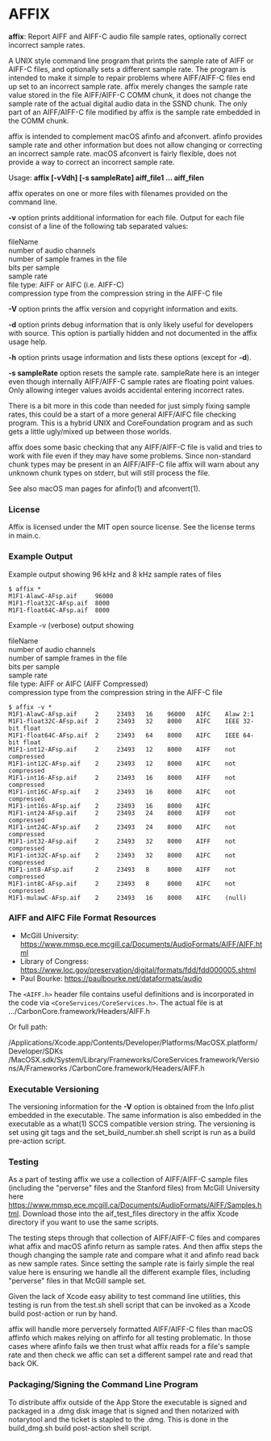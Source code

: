 #  AFFIX

**affix**: Report AIFF and AIFF-C audio file sample rates, optionally correct incorrect sample rates. 

A UNIX style command line program that prints the sample rate of AIFF or AIFF-C files, and optionally sets a different sample rate. The program is intended to make it simple to repair problems where AIFF/AIFF-C files end up set to an incorrect sample rate. affix merely changes the sample rate value stored in the file AIFF/AIFF-C COMM chunk, it does not change the sample rate of the actual digital audio data in the SSND chunk. The only part of an AIFF/AIFF-C file modified by affix is the sample rate embedded in the COMM chunk.

affix is intended to complement macOS afinfo and afconvert. afinfo provides sample rate and other information but does not allow changing or correcting an incorrect sample rate. macOS afconvert is fairly  flexible, does not provide a way to correct an incorrect sample rate.

Usage: **affix [-vVdh] [-s sampleRate] aiff_file1 ... aiff_filen**

affix operates on one or more files with filenames provided on the command line.

**-v** option prints additional information for each file. Output for each file consist of a line of the following tab separated values:

fileName<br>number of audio channels<br>number of sample frames in the file<br>bits per sample<br>sample rate<br>file type: AIFF or AIFC (i.e. AIFF-C)<br>compression type from the compression string in the AIFF-C file

**-V** option prints the affix version and copyright information and exits.

**-d** option prints debug information that is only likely useful for developers with source. This option is partially hidden and not documented in the affix usage help.

**-h** option prints usage information and lists these options (except for **-d**).

**-s sampleRate** option resets the sample rate. sampleRate here is an integer even though internally AIFF/AIFF-C sample rates are floating point values. Only allowing integer values avoids accidental entering incorrect rates.

There is a bit more in this code than needed for just simply fixing sample rates, this could be a start of a more general AIFF/AIFC file checking program. This is a hybrid UNIX and CoreFoundation program and as such gets a little ugly/mixed up between those worlds.

affix does some basic checking that any AIFF/AIFF-C file is valid and tries to work with file even if they may have some problems. Since non-standard chunk types may be present in an AIFF/AIFF-C file affix will warn about any unknown chunk types on stderr, but will still process the file. 

See also macOS man pages for afinfo(1) and afconvert(1).

### License

Affix is licensed under the MIT open source license. See the license terms in main.c.

### Example Output

Example output showing 96 kHz and 8 kHz sample rates of files

```
$ affix *
M1F1-AlawC-AFsp.aif     96000
M1F1-float32C-AFsp.aif  8000
M1F1-float64C-AFsp.aif  8000
```

Example -v (verbose) output showing 

fileName<br>number of audio channels<br>number of sample frames in the file<br>bits per sample<br>sample rate<br>file type: AIFF or AIFC (AIFF Compressed)<br>compression type from the compression string in the AIFF-C file

```
$ affix -v *
M1F1-AlawC-AFsp.aif     2     23493   16    96000   AIFC    Alaw 2:1
M1F1-float32C-AFsp.aif  2     23493   32    8000    AIFC    IEEE 32-bit float
M1F1-float64C-AFsp.aif  2     23493   64    8000    AIFC    IEEE 64-bit float
M1F1-int12-AFsp.aif     2     23493   12    8000    AIFF    not compressed
M1F1-int12C-AFsp.aif    2     23493   12    8000    AIFC    not compressed
M1F1-int16-AFsp.aif     2     23493   16    8000    AIFF    not compressed
M1F1-int16C-AFsp.aif    2     23493   16    8000    AIFC    not compressed
M1F1-int16s-AFsp.aif    2     23493   16    8000    AIFC
M1F1-int24-AFsp.aif     2     23493   24    8000    AIFF    not compressed
M1F1-int24C-AFsp.aif    2     23493   24    8000    AIFC    not compressed
M1F1-int32-AFsp.aif     2     23493   32    8000    AIFF    not compressed
M1F1-int32C-AFsp.aif    2     23493   32    8000    AIFC    not compressed
M1F1-int8-AFsp.aif      2     23493   8     8000    AIFF    not compressed
M1F1-int8C-AFsp.aif     2     23493   8     8000    AIFC    not compressed
M1F1-mulawC-AFsp.aif    2     23493   16    8000    AIFC    (null)
```



###  AIFF and AIFC File Format Resources

-  McGill University: https://www.mmsp.ece.mcgill.ca/Documents/AudioFormats/AIFF/AIFF.html
-  Library of Congress: https://www.loc.gov/preservation/digital/formats/fdd/fdd000005.shtml
-  Paul Bourke: https://paulbourke.net/dataformats/audio

 The `<AIFF.h>` header file contains useful definitions and is incorporated in the code via `<CoreServices/CoreServices.h>`. The actual file is at .../CarbonCore.framework/Headers/AIFF.h

Or full path:

/Applications/Xcode.app/Contents/Developer/Platforms/MacOSX.platform/Developer/SDKs
 /MacOSX.sdk/System/Library/Frameworks/CoreServices.framework/Versions/A/Frameworks
 /CarbonCore.framework/Headers/AIFF.h

### Executable Versioning

The versioning information for the **-V** option is obtained from the Info.plist embedded in the executable.  The same information is also embedded in the executable as a what(1) SCCS compatible version string. The versioning is set using git tags and the set_build_number.sh shell script is run as a build pre-action script.

### Testing

As a part of testing affix we use a collection of AIFF/AIFF-C sample files (including the "perverse" files and the Stanford files) from McGill University here https://www.mmsp.ece.mcgill.ca/Documents/AudioFormats/AIFF/Samples.html. Download those into the aif_test_files directory in the affix Xcode directory if you want to use the same scripts.

The testing steps through that collection of AIFF/AIFF-C files and compares what affix and macOS afinfo return as sample rates. And then affix steps the though changing the sample rate and compare what it and afinfo read back as new sample rates. Since setting the sample rate is fairly simple the real value here is ensuring we handle all the different example files, including "perverse" files in that McGill sample set.

Given the lack of Xcode easy ability to test command line utilities, this testing is run from the test.sh shell script that can be invoked as a Xcode build post-action or run by hand.

affix will handle more perversely formatted AIFF/AIFF-C files than macOS affinfo which makes relying on affinfo for all testing problematic. In those cases where afinfo fails we then trust what affix reads for a file's sample rate and then check we affic can set a different sampel rate and read that back OK.

###  Packaging/Signing the Command Line Program

To distribute affix outside of the App Store the executable is signed and packaged in a .dmg disk image that is signed and then notarized with notarytool and the ticket is stapled to the .dmg. This is done in the build_dmg.sh build post-action shell script.

